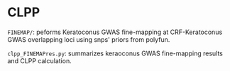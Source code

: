 # CLPP

`FINEMAP/`: peforms Keratoconus GWAS fine-mapping at CRF-Keratoconus GWAS overlapping loci using snps' priors from polyfun.

`clpp_FINEMAPres.py`: summarizes keraoconus GWAS fine-mapping results and CLPP calculation.
